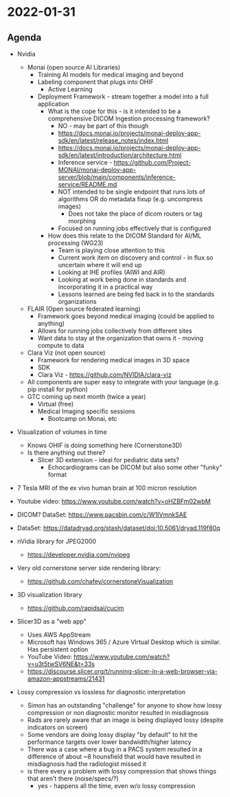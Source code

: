 # 2022-01-31

## Agenda

* Nvidia
  * Monai (open source AI Libraries)
    * Training AI models for medical imaging and beyond
    * Labeling component that plugs into OHIF
      * Active Learning
    * Deployment Framework - stream together a model into a full application
      * What is the cope for this - is it intended to be a comprehensive DICOM Ingestion processing framework?
        * NO - may be part of this though
        * https://docs.monai.io/projects/monai-deploy-app-sdk/en/latest/release_notes/index.html
        * https://docs.monai.io/projects/monai-deploy-app-sdk/en/latest/introduction/architecture.html
        * Inference service - https://github.com/Project-MONAI/monai-deploy-app-server/blob/main/components/inference-service/README.md
        * NOT intended to be single endpoint that runs lots of algorithms OR do metadata fixup (e.g. uncompress images)
            * Does not take the place of dicom routers or tag morphing
        * Focused on running jobs effectively that is configured
      * How does this relate to the DICOM Standard for AI/ML processing (WG23) 
        * Team is playing close attention to this
        * Current work item on discovery and control - in flux so uncertain where it will end up
        * Looking at IHE profiles (AIWI and AIR)
        * Looking at work being done in standards and incorporating it in a practical way
        * Lessons learned are being fed back in to the standards organizations
  * FLAIR (Open source federated learning)
    * Framework goes beyond medical imaging (could be applied to anything)
    * Allows for running jobs collectively from different sites
    * Want data to stay at the organization that owns it - moving compute to data
  * Clara Viz (not open source)
    * Framework for rendering medical images in 3D space
    * SDK
    * Clara Viz - https://github.com/NVIDIA/clara-viz
  * All components are super easy to integrate with your language (e.g. pip install for python)
  * GTC coming up next month (twice a year)
    * Virtual (free)
    * Medical Imaging specific sessions
      * Bootcamp on Monai, etc

* Visualization of volumes in time
  * Knows OHIF is doing something here (Cornerstone3D)
  * Is there anything out there?
    * Slicer 3D extension - ideal for pediatric data sets?
      * Echocardiograms can be DICOM but also some other "funky" format

*  7 Tesla MRI of the ex vivo human brain at 100 micron resolution 
  * Youtube video: https://www.youtube.com/watch?v=oHZBFm02wbM
  * DICOM? DataSet: https://www.pacsbin.com/c/W1IVmnkSAE
  * DataSet: https://datadryad.org/stash/dataset/doi:10.5061/dryad.119f80q

* nVidia library for JPEG2000
  * https://developer.nvidia.com/nvjpeg

* Very old cornerstone server side rendering library:
  * https://github.com/chafey/cornerstoneVisualization

* 3D visualization library
  * https://github.com/rapidsai/cucim

* Slicer3D as a "web app"
  * Uses AWS AppStream
  * Microsoft has Windows 365 / Azure VIrtual Desktop which is similar.  Has persistent option
  * YouTube Video: https://www.youtube.com/watch?v=u3t5twSV6NE&t=33s
  * https://discourse.slicer.org/t/running-slicer-in-a-web-browser-via-amazon-appstreams/21431

* Lossy compression vs lossless for diagnostic interpretation
  * Simon has an outstanding "challenge" for anyone to show how lossy compression or non diagnostic monitor resulted in misdiagnosis
  * Rads are rarely aware that an image is being displayed lossy (despite indicators on screen)
  * Some vendors are doing lossy display "by default" to hit the performance targets over lower bandwidth/higher latency
  * There was a case where a bug in a PACS system resulted in a difference of about ~8 hounsfield that would have resulted in misdiagnosis had the radiologist missed it
  * is there every a problem with lossy compression that shows things that aren't there (noise/specs/?)
    * yes - happens all the time, even w/o lossy compression